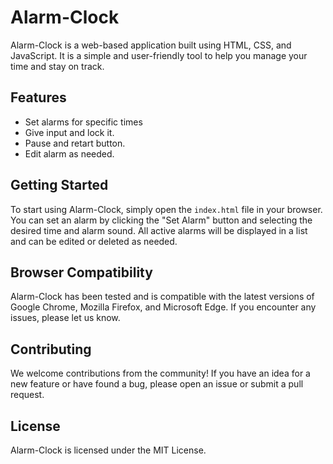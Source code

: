 # Alarm-Clock

Alarm-Clock is a web-based application built using HTML, CSS, and JavaScript. It is a simple and user-friendly tool to help you manage your time and stay on track. 

## Features

- Set alarms for specific times
- Give input and lock it.
- Pause and retart button.
- Edit alarm as needed.

## Getting Started

To start using Alarm-Clock, simply open the `index.html` file in your browser. You can set an alarm by clicking the "Set Alarm" button and selecting the desired time and alarm sound. All active alarms will be displayed in a list and can be edited or deleted as needed.

## Browser Compatibility

Alarm-Clock has been tested and is compatible with the latest versions of Google Chrome, Mozilla Firefox, and Microsoft Edge. If you encounter any issues, please let us know.

## Contributing

We welcome contributions from the community! If you have an idea for a new feature or have found a bug, please open an issue or submit a pull request.

## License

Alarm-Clock is licensed under the MIT License.
